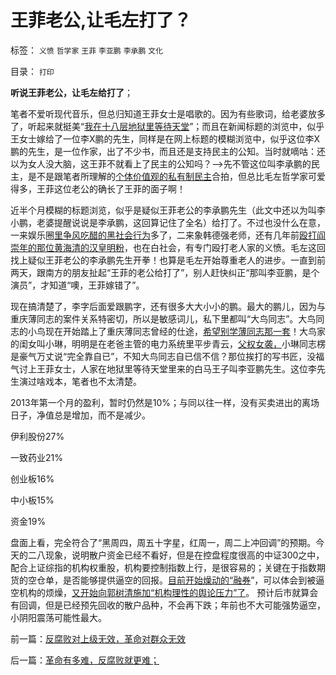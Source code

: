# 王菲老公,让毛左打了？

标签： `义愤` `哲学家` `王菲` `李亚鹏` `李承鹏` `文化` 

目录： `打印`

**听说王菲老公，让毛左给打了**；



笔者不爱听现代音乐，但总归知道王菲女士是唱歌的。因为有些歌词，给老婆放多了，听起来就挺美“[我在十八层地狱里等待天堂](../../../2008/4/18/我在第二层地狱里等待天堂.md)”；而且在新闻标题的浏览中，似乎王女士嫁给了一位李X鹏的先生，同样是在网上标题的模糊浏览中，似乎这位李X鹏的先生，是一位作家，出了不少书，而且还是支持民主的公知。当时就嘀咕：还以为女人没大脑，这王菲不就看上了民主的公知吗？——>先不管这位叫李承鹏的民主，是不是跟笔者所理解的[个体价值观的私有制民主](../../../2012/2/13/民主进程与革命势不两立.md)合拍，但总比毛左哲学家可爱得多，王菲这位老公的确长了王菲的面子啊！

近半个月模糊的标题浏览，似乎是疑似王菲老公的李承鹏先生（此文中还以为叫李小鹏，老婆提醒说说是李承鹏，这回算记住了全名）给打了。不过也没什么在意，一来娱乐圈[里争风吃醋的黑社会行为](../../../2012/12/3/黑社会在公共约束下脆弱而渐渐无害.md)多了，二来象韩德强老师，还有几年前[殴打阎崇年的那位黄海清的汉皇明粉](../../../2008/10/25/明末历史在儒教道德口水仗中模糊.md)，也在白社会，有专门殴打老人家的义愤。毛左这回找上疑似王菲老公的李承鹏先生开拳！也算是毛左开始尊重老人的进步。一直到前两天，跟南方的朋友扯起“王菲的老公给打了”，别人赶快纠正“那叫李亚鹏，是个演员”，才知道“噢，王菲嫁错了”。

现在搞清楚了，李字后面爱跟鹏字，还有很多大大小小的鹏。最大的鹏儿，因为与重庆薄同志的案件关系特密切，所以是敏感词儿，私下里都叫“大鸟同志”。大鸟同志的小鸟现在开始踏上了重庆薄同志曾经的仕途，[希望别学薄同志那一套](../../../2013/1/22/提高社会福利反而促进大革命到来.md)！大鸟家的闺女叫小琳，明明是在老爸主管的电力系统里平步青云，[父权女袭，](../../../2012/10/9/公有制帝国的权力的长子继承权化，广泛世袭化；.md)小琳同志楞是豪气万丈说“完全靠自已”，不知大鸟同志自已信不信？那位挨打的写书匠，没福气讨上王菲女士，人家在地狱里等待天堂里来的白马王子叫李亚鹏先生。这位李先生演过啥戏本，笔者也不太清楚。

2013年第一个月的盈利，暂时仍然是10%；与同以往一样，没有买卖进出的离场日子，净值总是增加，而不是减少。

伊利股份27%

一致药业21%

创业板16%

中小板15%

资金19%

盘面上看，完全符合了“黑周四，周五十字星，红周一，周二上冲回调”的预期。今天的二八现象，说明散户资金已经不看好，但是在控盘程度很高的中证300之中，配合上证综指的机构权重股，机构要控制指数上行，是很容易的；关键在于指数期货的空仓单，是否能够提供逼空的回报。[目前开始燥动的“融券](../../../2010/1/12/融资融券和指数期货利好大盘股是错觉.md)”，可以体会到被逼空机构的烦燥，[又开始向郭树清施加“机构理性的舆论压力”了](../../../2012/12/20/股票市场的消费者是谁？机构化为何恶毒？.md)。
预计后市就算会有回调，但是已经预先回收的散户品种，不会再下跌；年前也不大可能强势逼空，小阴阳震荡可能性最大。

前一篇：[反腐败对上级无效，革命对群众无效](../../../2013/1/30/反腐败对上级无效，革命对群众无效.md)

后一篇：[革命有多难，反腐败就更难；](../../../2013/1/31/革命有多难，反腐败就更难；.md)